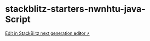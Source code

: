 # stackblitz-starters-nwnhtu-java-Script

[Edit in StackBlitz next generation editor ⚡️](https://stackblitz.com/~/github.com/RajanA32/stackblitz-starters-nwnhtu-java-Script)